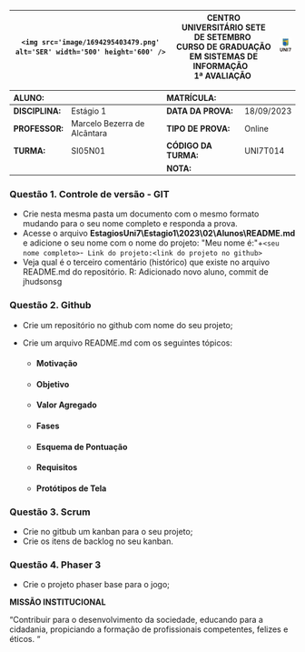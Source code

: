| `<img src='image/1694295403479.png' alt='SER' width='500' height='600' />` | **CENTRO UNIVERSITÁRIO SETE DE SETEMBRO**  <br />CURSO DE GRADUAÇÃO EM SISTEMAS DE INFORMAÇÃO   <br />1ª AVALIAÇÃO  | ![1694295411069](image/1694295411069.png) |
| ---------------------------------------------------------------------------- | ------------------------------------------------------------------------------------------------------------------------------------- | --------------------------------------- |

| **ALUNO:**      |                               | **MATRÍCULA:**       |            |
| :-------------------- | ----------------------------- | :-------------------------- | ---------- |
| **DISCIPLINA:** | Estágio 1                    | **DATA DA PROVA:**    | 18/09/2023 |
| **PROFESSOR:**  | Marcelo Bezerra de Alcântara | **TIPO DE PROVA:**    | Online     |
| **TURMA:**      | SI05N01                       | **CÓDIGO DA TURMA:** | UNI7T014   |
|                       |                               | **NOTA:**             |            |

### **Questão 1.** Controle de versão - GIT

- Crie nesta mesma pasta um documento com o mesmo formato mudando para o seu nome completo e responda a prova.
- Acesse o arquivo **EstagiosUni7\Estagio1\2023\02\Alunos\README.md** e adicione o seu nome com o nome do projeto: "Meu nome é:"+`<seu nome completo>`-` Link do projeto:<link do projeto no github>`
- Veja qual é o terceiro comentário (histórico) que existe no arquivo README.md do repositório.
  R: Adicionado novo aluno, commit de jhudsonsg

### **Questão 2.** Github

- Crie um repositório no github com nome do seu projeto;
- Crie um arquivo README.md com os seguintes tópicos:

  - #### Motivação
  - #### Objetivo
  - #### Valor Agregado
  - #### Fases
  - #### Esquema de Pontuação
  - #### Requisitos
  - #### Protótipos de Tela

### **Questão 3.** Scrum

- Crie no gitbub um kanban para o seu projeto;
- Crie os itens de backlog no seu kanban.

### **Questão 4.** Phaser 3

* Crie o projeto phaser base para o jogo;



**MISSÃO INSTITUCIONAL**

“Contribuir para o desenvolvimento da sociedade, educando para a cidadania, propiciando a formação de profissionais competentes, felizes e éticos. “
